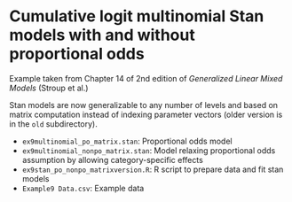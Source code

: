 # Cumulative logit multinomial Stan models with and without proportional odds

Example taken from Chapter 14 of 2nd edition of *Generalized Linear Mixed Models* (Stroup et al.)

Stan models are now generalizable to any number of levels and based on matrix computation instead of indexing parameter vectors (older version is in the `old` subdirectory).

- `ex9multinomial_po_matrix.stan`: Proportional odds model
- `ex9multinomial_nonpo_matrix.stan`: Model relaxing proportional odds assumption by allowing category-specific effects
- `ex9stan_po_nonpo_matrixversion.R`: R script to prepare data and fit stan models
- `Example9 Data.csv`: Example data
